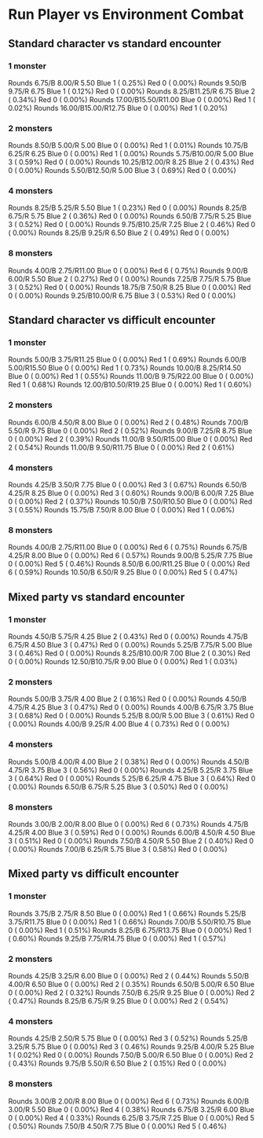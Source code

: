 # Run Player vs Environment Combat

## Standard character vs standard encounter

### 1 monster
Rounds  6.75/B 8.00/R 5.50 Blue 1 ( 0.25%) Red 0 ( 0.00%)
Rounds  9.50/B 9.75/R 6.75 Blue 1 ( 0.12%) Red 0 ( 0.00%)
Rounds  8.25/B11.25/R 6.75 Blue 2 ( 0.34%) Red 0 ( 0.00%)
Rounds 17.00/B15.50/R11.00 Blue 0 ( 0.00%) Red 1 ( 0.02%)
Rounds 16.00/B15.00/R12.75 Blue 0 ( 0.00%) Red 1 ( 0.20%)

### 2 monsters
Rounds  8.50/B 5.00/R 5.00 Blue 0 ( 0.00%) Red 1 ( 0.01%)
Rounds 10.75/B 6.25/R 6.25 Blue 0 ( 0.00%) Red 1 ( 0.00%)
Rounds  5.75/B10.00/R 5.00 Blue 3 ( 0.59%) Red 0 ( 0.00%)
Rounds 10.25/B12.00/R 8.25 Blue 2 ( 0.43%) Red 0 ( 0.00%)
Rounds  5.50/B12.50/R 5.00 Blue 3 ( 0.69%) Red 0 ( 0.00%)

### 4 monsters
Rounds  8.25/B 5.25/R 5.50 Blue 1 ( 0.23%) Red 0 ( 0.00%)
Rounds  8.25/B 6.75/R 5.75 Blue 2 ( 0.36%) Red 0 ( 0.00%)
Rounds  6.50/B 7.75/R 5.25 Blue 3 ( 0.52%) Red 0 ( 0.00%)
Rounds  9.75/B10.25/R 7.25 Blue 2 ( 0.46%) Red 0 ( 0.00%)
Rounds  8.25/B 9.25/R 6.50 Blue 2 ( 0.49%) Red 0 ( 0.00%)

### 8 monsters
Rounds  4.00/B 2.75/R11.00 Blue 0 ( 0.00%) Red 6 ( 0.75%)
Rounds  9.00/B 6.00/R 5.50 Blue 2 ( 0.27%) Red 0 ( 0.00%)
Rounds  7.25/B 7.75/R 5.75 Blue 3 ( 0.52%) Red 0 ( 0.00%)
Rounds 18.75/B 7.50/R 8.25 Blue 0 ( 0.00%) Red 0 ( 0.00%)
Rounds  9.25/B10.00/R 6.75 Blue 3 ( 0.53%) Red 0 ( 0.00%)
            

## Standard character vs difficult encounter

### 1 monster
Rounds  5.00/B 3.75/R11.25 Blue 0 ( 0.00%) Red 1 ( 0.69%)
Rounds  6.00/B 5.00/R15.50 Blue 0 ( 0.00%) Red 1 ( 0.73%)
Rounds 10.00/B 8.25/R14.50 Blue 0 ( 0.00%) Red 1 ( 0.55%)
Rounds 11.00/B 9.75/R22.00 Blue 0 ( 0.00%) Red 1 ( 0.68%)
Rounds 12.00/B10.50/R19.25 Blue 0 ( 0.00%) Red 1 ( 0.60%)

### 2 monsters
Rounds  6.00/B 4.50/R 8.00 Blue 0 ( 0.00%) Red 2 ( 0.48%)
Rounds  7.00/B 5.50/R 9.75 Blue 0 ( 0.00%) Red 2 ( 0.52%)
Rounds  9.00/B 7.25/R 8.75 Blue 0 ( 0.00%) Red 2 ( 0.39%)
Rounds 11.00/B 9.50/R15.00 Blue 0 ( 0.00%) Red 2 ( 0.54%)
Rounds 11.00/B 9.50/R11.75 Blue 0 ( 0.00%) Red 2 ( 0.61%)

### 4 monsters
Rounds  4.25/B 3.50/R 7.75 Blue 0 ( 0.00%) Red 3 ( 0.67%)
Rounds  6.50/B 4.25/R 8.25 Blue 0 ( 0.00%) Red 3 ( 0.60%)
Rounds  9.00/B 6.00/R 7.25 Blue 0 ( 0.00%) Red 2 ( 0.37%)
Rounds 10.50/B 7.50/R10.50 Blue 0 ( 0.00%) Red 3 ( 0.55%)
Rounds 15.75/B 7.50/R 8.00 Blue 0 ( 0.00%) Red 1 ( 0.06%)

### 8 monsters
Rounds  4.00/B 2.75/R11.00 Blue 0 ( 0.00%) Red 6 ( 0.75%)
Rounds  6.75/B 4.25/R 8.00 Blue 0 ( 0.00%) Red 6 ( 0.57%)
Rounds  9.00/B 5.25/R 7.75 Blue 0 ( 0.00%) Red 5 ( 0.46%)
Rounds  8.50/B 6.00/R11.25 Blue 0 ( 0.00%) Red 6 ( 0.59%)
Rounds 10.50/B 6.50/R 9.25 Blue 0 ( 0.00%) Red 5 ( 0.47%)
            

## Mixed party vs standard encounter

### 1 monster
Rounds  4.50/B 5.75/R 4.25 Blue 2 ( 0.43%) Red 0 ( 0.00%)
Rounds  4.75/B 6.75/R 4.50 Blue 3 ( 0.47%) Red 0 ( 0.00%)
Rounds  5.25/B 7.75/R 5.00 Blue 3 ( 0.46%) Red 0 ( 0.00%)
Rounds  8.25/B10.00/R 7.00 Blue 2 ( 0.30%) Red 0 ( 0.00%)
Rounds 12.50/B10.75/R 9.00 Blue 0 ( 0.00%) Red 1 ( 0.03%)

### 2 monsters
Rounds  5.00/B 3.75/R 4.00 Blue 2 ( 0.16%) Red 0 ( 0.00%)
Rounds  4.50/B 4.75/R 4.25 Blue 3 ( 0.47%) Red 0 ( 0.00%)
Rounds  4.00/B 6.75/R 3.75 Blue 3 ( 0.68%) Red 0 ( 0.00%)
Rounds  5.25/B 8.00/R 5.00 Blue 3 ( 0.61%) Red 0 ( 0.00%)
Rounds  4.00/B 9.25/R 4.00 Blue 4 ( 0.73%) Red 0 ( 0.00%)

### 4 monsters
Rounds  5.00/B 4.00/R 4.00 Blue 2 ( 0.38%) Red 0 ( 0.00%)
Rounds  4.50/B 4.75/R 3.75 Blue 3 ( 0.56%) Red 0 ( 0.00%)
Rounds  4.25/B 5.25/R 3.75 Blue 3 ( 0.64%) Red 0 ( 0.00%)
Rounds  5.25/B 6.25/R 4.75 Blue 3 ( 0.64%) Red 0 ( 0.00%)
Rounds  6.50/B 6.75/R 5.25 Blue 3 ( 0.50%) Red 0 ( 0.00%)

### 8 monsters
Rounds  3.00/B 2.00/R 8.00 Blue 0 ( 0.00%) Red 6 ( 0.73%)
Rounds  4.75/B 4.25/R 4.00 Blue 3 ( 0.59%) Red 0 ( 0.00%)
Rounds  6.00/B 4.50/R 4.50 Blue 3 ( 0.51%) Red 0 ( 0.00%)
Rounds  7.50/B 4.50/R 5.50 Blue 2 ( 0.40%) Red 0 ( 0.00%)
Rounds  7.00/B 6.25/R 5.75 Blue 3 ( 0.58%) Red 0 ( 0.00%)
            

## Mixed party vs difficult encounter

### 1 monster
Rounds  3.75/B 2.75/R 8.50 Blue 0 ( 0.00%) Red 1 ( 0.66%)
Rounds  5.25/B 3.75/R11.75 Blue 0 ( 0.00%) Red 1 ( 0.66%)
Rounds  7.00/B 5.50/R10.75 Blue 0 ( 0.00%) Red 1 ( 0.51%)
Rounds  8.25/B 6.75/R13.75 Blue 0 ( 0.00%) Red 1 ( 0.60%)
Rounds  9.25/B 7.75/R14.75 Blue 0 ( 0.00%) Red 1 ( 0.57%)

### 2 monsters
Rounds  4.25/B 3.25/R 6.00 Blue 0 ( 0.00%) Red 2 ( 0.44%)
Rounds  5.50/B 4.00/R 6.50 Blue 0 ( 0.00%) Red 2 ( 0.35%)
Rounds  6.50/B 5.00/R 6.50 Blue 0 ( 0.00%) Red 2 ( 0.32%)
Rounds  7.50/B 6.25/R 9.25 Blue 0 ( 0.00%) Red 2 ( 0.47%)
Rounds  8.25/B 6.75/R 9.25 Blue 0 ( 0.00%) Red 2 ( 0.54%)

### 4 monsters
Rounds  4.25/B 2.50/R 5.75 Blue 0 ( 0.00%) Red 3 ( 0.52%)
Rounds  5.25/B 3.25/R 5.75 Blue 0 ( 0.00%) Red 3 ( 0.46%)
Rounds  9.25/B 4.00/R 5.25 Blue 1 ( 0.02%) Red 0 ( 0.00%)
Rounds  7.50/B 5.00/R 6.50 Blue 0 ( 0.00%) Red 2 ( 0.43%)
Rounds  9.75/B 5.50/R 6.50 Blue 2 ( 0.15%) Red 0 ( 0.00%)

### 8 monsters
Rounds  3.00/B 2.00/R 8.00 Blue 0 ( 0.00%) Red 6 ( 0.73%)
Rounds  6.00/B 3.00/R 5.50 Blue 0 ( 0.00%) Red 4 ( 0.38%)
Rounds  6.75/B 3.25/R 6.00 Blue 0 ( 0.00%) Red 4 ( 0.33%)
Rounds  6.25/B 3.75/R 7.25 Blue 0 ( 0.00%) Red 5 ( 0.50%)
Rounds  7.50/B 4.50/R 7.75 Blue 0 ( 0.00%) Red 5 ( 0.46%)
